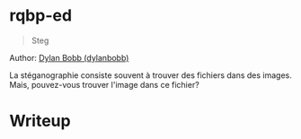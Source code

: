 # rqbp-ed

> Steg

Author: [Dylan Bobb (dylanbobb)](https://github.com/dylanbobb)

La stéganographie consiste souvent à trouver des fichiers dans des images.\
Mais, pouvez-vous trouver l'image dans ce fichier?

# Writeup
